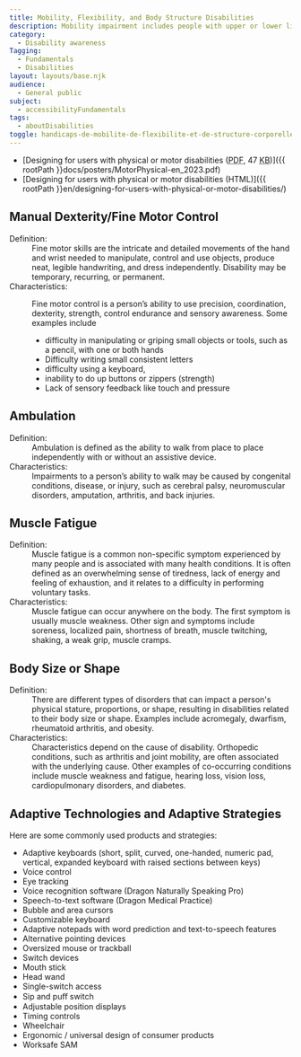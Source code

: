```yaml
---
title: Mobility, Flexibility, and Body Structure Disabilities
description: Mobility impairment includes people with upper or lower limb loss or disability, challenges with manual dexterity, disability in co-ordination with different organs of the body, or with a broken skeletal structure. Physical and mobility disabilities restrict the ability of the body or one or more limbs to move independently and purposefully.
category:
  - Disability awareness
Tagging:
  - Fundamentals
  - Disabilities
layout: layouts/base.njk
audience:
  - General public
subject:
  - accessibilityFundamentals
tags:
  - aboutDisabilities
toggle: handicaps-de-mobilite-de-flexibilite-et-de-structure-corporelle
---
```


* [Designing for users with physical or motor disabilities (<abbr title="Portable Document Format">PDF</abbr>, 47 <abbr title="KiloByte">KB</abbr>)]({{ rootPath }}docs/posters/MotorPhysical-en_2023.pdf)
* [Designing for users with physical or motor disabilities (HTML)]({{ rootPath }}en/designing-for-users-with-physical-or-motor-disabilities/)

## Manual Dexterity/Fine Motor Control

<dl>
<dt>Definition:</dt>
<dd>Fine motor skills are the intricate and detailed movements of the hand and wrist needed to manipulate, control and use objects, produce neat, legible handwriting, and dress independently. Disability may be temporary, recurring, or permanent.</dd>
<dt>Characteristics:</dt>
<dd>

Fine motor control is a person’s ability to use precision, coordination, dexterity, strength, control endurance and sensory awareness. Some examples include

* difficulty in manipulating or griping small objects or tools, such as a pencil, with one or both hands
* Difficulty writing small consistent letters
* difficulty using a keyboard,
* inability to do up buttons or zippers (strength)
* Lack of sensory feedback like touch and pressure

</dd>
</dl>

## Ambulation

<dl>
<dt>Definition:</dt>
<dd>Ambulation is defined as the ability to walk from place to place independently with or without an assistive device.</dd>
<dt>Characteristics:</dt>
<dd>Impairments to a person’s ability to walk may be caused by congenital conditions, disease, or injury, such as cerebral palsy, neuromuscular disorders, amputation, arthritis, and back injuries.</dd>
</dl>


## Muscle Fatigue

<dl>
<dt>Definition:</dt>
<dd>Muscle fatigue is a common non-specific symptom experienced by many people and is associated with many health conditions. It is often defined as an overwhelming sense of tiredness, lack of energy and feeling of exhaustion, and it relates to a difficulty in performing voluntary tasks.</dd>
<dt>Characteristics:</dt>
<dd>Muscle fatigue can occur anywhere on the body. The first symptom is usually muscle weakness. Other sign and symptoms include soreness, localized pain, shortness of breath, muscle twitching, shaking, a weak grip, muscle cramps.</dd>
</dl>

## Body Size or Shape

<dl>
<dt>Definition:</dt>
<dd>There are different types of disorders that can impact a person's physical stature, proportions, or shape, resulting in disabilities related to their body size or shape. Examples include acromegaly, dwarfism, rheumatoid arthritis, and obesity.</dd>
<dt>Characteristics:</dt>
<dd>Characteristics depend on the cause of disability. Orthopedic conditions, such as arthritis and joint mobility, are often associated with the underlying cause. Other examples of co-occurring conditions include muscle weakness and fatigue, hearing loss, vision loss, cardiopulmonary disorders, and diabetes.</dd>
</dl>

## Adaptive Technologies and Adaptive Strategies

Here are some commonly used products and strategies:

* Adaptive keyboards (short, split, curved, one-handed, numeric pad, vertical, expanded keyboard with raised sections between keys)
* Voice control
* Eye tracking
* Voice recognition software (Dragon Naturally Speaking Pro)
* Speech-to-text software (Dragon Medical Practice)
* Bubble and area cursors
* Customizable keyboard
* Adaptive notepads with word prediction and text-to-speech features
* Alternative pointing devices
* Oversized mouse or trackball
* Switch devices
* Mouth stick
* Head wand
* Single-switch access
* Sip and puﬀ switch
* Adjustable position displays
* Timing controls
* Wheelchair
* Ergonomic / universal design of consumer products
* Worksafe SAM
